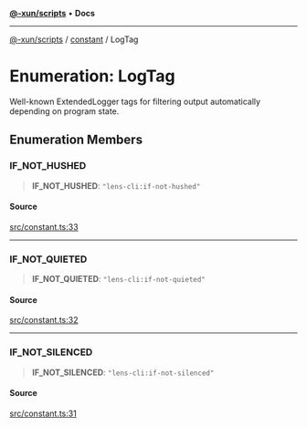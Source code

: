 [**@-xun/scripts**](../../README.md) • **Docs**

***

[@-xun/scripts](../../README.md) / [constant](../README.md) / LogTag

# Enumeration: LogTag

Well-known ExtendedLogger tags for filtering output automatically
depending on program state.

## Enumeration Members

### IF\_NOT\_HUSHED

> **IF\_NOT\_HUSHED**: `"lens-cli:if-not-hushed"`

#### Source

[src/constant.ts:33](https://github.com/Xunnamius/xscripts/blob/5489de7bb7a868e6076ae9406ce323b1b3f709f2/src/constant.ts#L33)

***

### IF\_NOT\_QUIETED

> **IF\_NOT\_QUIETED**: `"lens-cli:if-not-quieted"`

#### Source

[src/constant.ts:32](https://github.com/Xunnamius/xscripts/blob/5489de7bb7a868e6076ae9406ce323b1b3f709f2/src/constant.ts#L32)

***

### IF\_NOT\_SILENCED

> **IF\_NOT\_SILENCED**: `"lens-cli:if-not-silenced"`

#### Source

[src/constant.ts:31](https://github.com/Xunnamius/xscripts/blob/5489de7bb7a868e6076ae9406ce323b1b3f709f2/src/constant.ts#L31)
